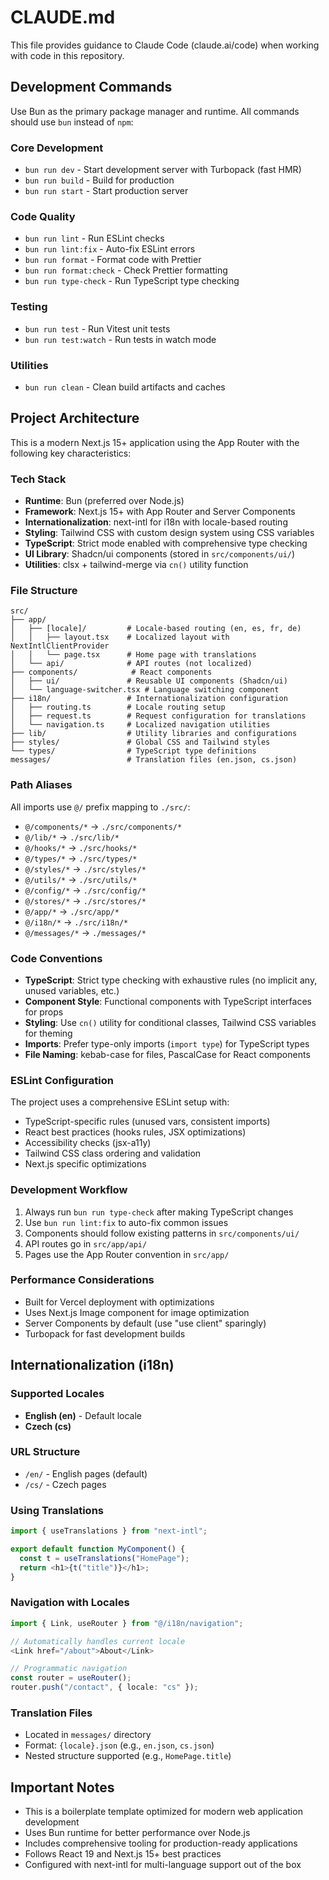 # CLAUDE.md

This file provides guidance to Claude Code (claude.ai/code) when working with
code in this repository.

## Development Commands

Use Bun as the primary package manager and runtime. All commands should use
`bun` instead of `npm`:

### Core Development

- `bun run dev` - Start development server with Turbopack (fast HMR)
- `bun run build` - Build for production
- `bun run start` - Start production server

### Code Quality

- `bun run lint` - Run ESLint checks
- `bun run lint:fix` - Auto-fix ESLint errors
- `bun run format` - Format code with Prettier
- `bun run format:check` - Check Prettier formatting
- `bun run type-check` - Run TypeScript type checking

### Testing

- `bun run test` - Run Vitest unit tests
- `bun run test:watch` - Run tests in watch mode

### Utilities

- `bun run clean` - Clean build artifacts and caches

## Project Architecture

This is a modern Next.js 15+ application using the App Router with the following
key characteristics:

### Tech Stack

- **Runtime**: Bun (preferred over Node.js)
- **Framework**: Next.js 15+ with App Router and Server Components
- **Internationalization**: next-intl for i18n with locale-based routing
- **Styling**: Tailwind CSS with custom design system using CSS variables
- **TypeScript**: Strict mode enabled with comprehensive type checking
- **UI Library**: Shadcn/ui components (stored in `src/components/ui/`)
- **Utilities**: clsx + tailwind-merge via `cn()` utility function

### File Structure

```
src/
├── app/
│   ├── [locale]/         # Locale-based routing (en, es, fr, de)
│   │   ├── layout.tsx    # Localized layout with NextIntlClientProvider
│   │   └── page.tsx      # Home page with translations
│   └── api/              # API routes (not localized)
├── components/            # React components
│   ├── ui/               # Reusable UI components (Shadcn/ui)
│   └── language-switcher.tsx # Language switching component
├── i18n/                 # Internationalization configuration
│   ├── routing.ts        # Locale routing setup
│   ├── request.ts        # Request configuration for translations
│   └── navigation.ts     # Localized navigation utilities
├── lib/                  # Utility libraries and configurations
├── styles/               # Global CSS and Tailwind styles
└── types/                # TypeScript type definitions
messages/                 # Translation files (en.json, cs.json)
```

### Path Aliases

All imports use `@/` prefix mapping to `./src/`:

- `@/components/*` → `./src/components/*`
- `@/lib/*` → `./src/lib/*`
- `@/hooks/*` → `./src/hooks/*`
- `@/types/*` → `./src/types/*`
- `@/styles/*` → `./src/styles/*`
- `@/utils/*` → `./src/utils/*`
- `@/config/*` → `./src/config/*`
- `@/stores/*` → `./src/stores/*`
- `@/app/*` → `./src/app/*`
- `@/i18n/*` → `./src/i18n/*`
- `@/messages/*` → `./messages/*`

### Code Conventions

- **TypeScript**: Strict type checking with exhaustive rules (no implicit any,
  unused variables, etc.)
- **Component Style**: Functional components with TypeScript interfaces for
  props
- **Styling**: Use `cn()` utility for conditional classes, Tailwind CSS
  variables for theming
- **Imports**: Prefer type-only imports (`import type`) for TypeScript types
- **File Naming**: kebab-case for files, PascalCase for React components

### ESLint Configuration

The project uses a comprehensive ESLint setup with:

- TypeScript-specific rules (unused vars, consistent imports)
- React best practices (hooks rules, JSX optimizations)
- Accessibility checks (jsx-a11y)
- Tailwind CSS class ordering and validation
- Next.js specific optimizations

### Development Workflow

1. Always run `bun run type-check` after making TypeScript changes
2. Use `bun run lint:fix` to auto-fix common issues
3. Components should follow existing patterns in `src/components/ui/`
4. API routes go in `src/app/api/`
5. Pages use the App Router convention in `src/app/`

### Performance Considerations

- Built for Vercel deployment with optimizations
- Uses Next.js Image component for image optimization
- Server Components by default (use "use client" sparingly)
- Turbopack for fast development builds

## Internationalization (i18n)

### Supported Locales

- **English (en)** - Default locale
- **Czech (cs)**

### URL Structure

- `/en/` - English pages (default)
- `/cs/` - Czech pages

### Using Translations

```typescript
import { useTranslations } from "next-intl";

export default function MyComponent() {
  const t = useTranslations("HomePage");
  return <h1>{t("title")}</h1>;
}
```

### Navigation with Locales

```typescript
import { Link, useRouter } from "@/i18n/navigation";

// Automatically handles current locale
<Link href="/about">About</Link>

// Programmatic navigation
const router = useRouter();
router.push("/contact", { locale: "cs" });
```

### Translation Files

- Located in `messages/` directory
- Format: `{locale}.json` (e.g., `en.json`, `cs.json`)
- Nested structure supported (e.g., `HomePage.title`)

## Important Notes

- This is a boilerplate template optimized for modern web application
  development
- Uses Bun runtime for better performance over Node.js
- Includes comprehensive tooling for production-ready applications
- Follows React 19 and Next.js 15+ best practices
- Configured with next-intl for multi-language support out of the box
